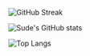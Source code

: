 ![GitHub Streak](https://streak-stats.demolab.com/?user=sudecakmak&theme=radical)

![Sude's GitHub stats](https://github-readme-stats.vercel.app/api?username=sudecakmak&show_icons=true&theme=radical)

![Top Langs](https://github-readme-stats.vercel.app/api/top-langs/?username=sudecakmak&layout=compact&theme=midnight-purple)

